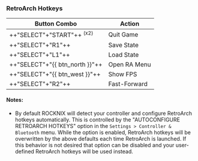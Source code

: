 ### RetroArch Hotkeys

| Button Combo | Action |
| -- | -- |
| ++"SELECT"+"START"++ <sup>(x2)</sup> | Quit Game |
| ++"SELECT"+"R1"++ | Save State |
| ++"SELECT"+"L1"++ | Load State |
| ++"SELECT"+"{{ btn_north }}"++ | Open RA Menu |
| ++"SELECT"+"{{ btn_west }}"++ | Show FPS |
| ++"SELECT"+"R2"++ | Fast-Forward |

#### Notes:

* By default ROCKNIX will detect your controller and configure RetroArch hotkeys automatically. This is controlled by the "AUTOCONFIGURE RETROARCH HOTKEYS" option in the `Settings > Controller & Bluetooth` menu. While the option is enabled, RetroArch hotkeys will be overwritten by the above defaults each time RetroArch is launched. If this behavior is not desired that option can be disabled and your user-defined RetroArch hotkeys will be used instead.

